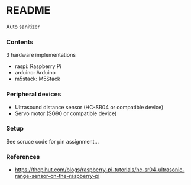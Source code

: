 # README #

Auto sanitizer

### Contents ###

3 hardware implementations

* raspi: Raspberry Pi 
* arduino: Arduino 
* m5stack: M5Stack

### Peripheral devices ###

* Ultrasound distance sensor (HC-SR04 or compatible device)
* Servo motor (SG90 or compatible device)

### Setup ###

See soruce code for pin assignment...

### References ###

* https://thepihut.com/blogs/raspberry-pi-tutorials/hc-sr04-ultrasonic-range-sensor-on-the-raspberry-pi
